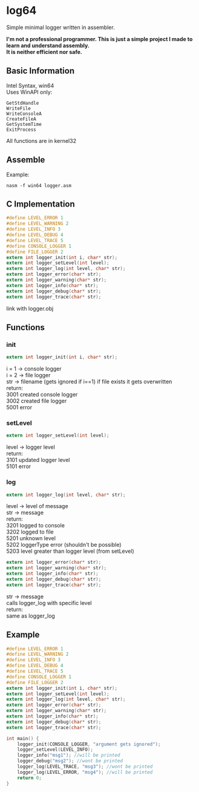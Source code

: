 # log64
Simple minimal logger written in assembler. <br>

**I'm not a professional programmer. This is just a simple project I made to learn and understand assembly.** <br>
**It is neither efficient nor safe.** <br>

## Basic Information

Intel Syntax, win64 <br>
Uses WinAPI only: 
```
GetStdHandle
WriteFile
WriteConsoleA
CreateFileA
GetSystemTime
ExitProcess
```
All functions are in kernel32 <br>

## Assemble
Example:
```
nasm -f win64 logger.asm
```

## C Implementation
```c
#define LEVEL_ERROR 1
#define LEVEL_WARNING 2
#define LEVEL_INFO 3
#define LEVEL_DEBUG 4
#define LEVEL_TRACE 5
#define CONSOLE_LOGGER 1
#define FILE_LOGGER 2
extern int logger_init(int i, char* str);
extern int logger_setLevel(int level);
extern int logger_log(int level, char* str);
extern int logger_error(char* str);
extern int logger_warning(char* str);
extern int logger_info(char* str);
extern int logger_debug(char* str);
extern int logger_trace(char* str);
```
link with logger.obj

## Functions

### init
```c
extern int logger_init(int i, char* str);
```
i = 1 -> console logger <br>
i = 2 -> file logger <br>
str -> filename (gets ignored if i==1)
if file exists it gets overwritten <br>
return: <br>
3001 created console logger <br>
3002 created file logger <br>
5001 error 

### setLevel
```c
extern int logger_setLevel(int level);
```
level -> logger level <br>
return: <br>
3101 updated logger level <br>
5101 error

### log
```c
extern int logger_log(int level, char* str);
```
level -> level of message <br>
str -> message <br>
return: <br>
3201 logged to console <br>
3202 logged to file <br>
5201 unknown level <br>
5202 loggerType error (shouldn't be possible) <br>
5203 level greater than logger level (from setLevel) <br>

```c
extern int logger_error(char* str);
extern int logger_warning(char* str);
extern int logger_info(char* str);
extern int logger_debug(char* str);
extern int logger_trace(char* str);
```
str -> message <br>
calls logger_log with specific level <br>
return: <br>
same as logger_log

## Example

```c
#define LEVEL_ERROR 1
#define LEVEL_WARNING 2
#define LEVEL_INFO 3
#define LEVEL_DEBUG 4
#define LEVEL_TRACE 5
#define CONSOLE_LOGGER 1
#define FILE_LOGGER 2
extern int logger_init(int i, char* str);
extern int logger_setLevel(int level);
extern int logger_log(int level, char* str);
extern int logger_error(char* str);
extern int logger_warning(char* str);
extern int logger_info(char* str);
extern int logger_debug(char* str);
extern int logger_trace(char* str);

int main() {
    logger_init(CONSOLE_LOGGER, "argument gets ignored");
    logger_setLevel(LEVEL_INFO);
    logger_info("msg1"); //will be printed
    logger_debug("msg2"); //wont be printed
    logger_log(LEVEL_TRACE, "msg3"); //wont be printed
    logger_log(LEVEL_ERROR, "msg4"); //will be printed
    return 0;
}
```




  

